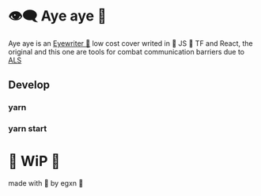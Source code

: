 # 👁️‍🗨️ Aye aye 🍃

Aye aye is an [Eyewriter 🖤](http://www.eyewriter.org/) low cost cover writed in 💛 JS 🧡 TF and React, the original and this one are tools for combat communication barriers due to [ALS](https://en.wikipedia.org/wiki/Amyotrophic_lateral_sclerosis)

## Develop

### yarn 
### yarn start

# 🚧 WiP 🚧 

made with 🖤 by egxn 🦊